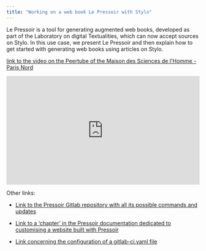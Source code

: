 ```yaml
---
title: "Working on a web book Le Pressoir with Stylo"
---
```


Le Pressoir is a tool for generating augmented web books, developed as part of the Laboratory on digital Textualities, which can now accept sources on Stylo. In this use case, we present Le Pressoir and then explain how to get started with generating web books using articles on Stylo.

[link to the video on the Peertube of the Maison des Sciences de l'Homme - Paris Nord](https://video.mshparisnord.fr/w/nE1MqsgL4uTQz1qh1zQgbQ)

<div style="position: relative; padding-top: 56.25%;"><iframe title="Travailler sur un livre augmenté Le Pressoir avec Stylo" width="100%" height="100%" src="https://video.mshparisnord.fr/videos/embed/af5ea861-be46-453a-9e05-274f9164f020?subtitle=en" frameborder="0" allowfullscreen="" sandbox="allow-same-origin allow-scripts allow-popups allow-forms" style="position: absolute; inset: 0px;"></iframe></div>

Other links: 

- [Link to the Pressoir Gitlab repository with all its possible commands and updates](https://gitlab.huma-num.fr/ecrinum/pressoir)

- [Link to a ‘chapter’ in the Pressoir documentation dedicated to customising a website built with Pressoir](https://ecrinum.gitpages.huma-num.fr/pressoir/chapitre3.html)

- [Link concerning the configuration of a gitlab-ci.yaml file](https://docs.gitlab.com/ci/quick_start/)
